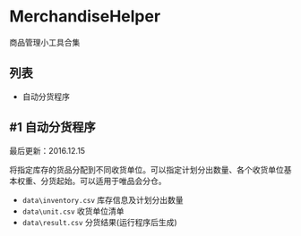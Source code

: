 # MerchandiseHelper
商品管理小工具合集

## 列表
- 自动分货程序


## #1 自动分货程序

最后更新：2016.12.15

将指定库存的货品分配到不同收货单位。可以指定计划分出数量、各个收货单位基本权重、分货起始。可以适用于唯品会分仓。

- `data\inventory.csv` 库存信息及计划分出数量
- `data\unit.csv` 收货单位清单
- `data\result.csv` 分货结果(运行程序后生成)
